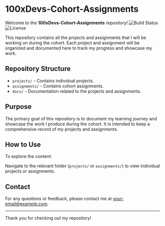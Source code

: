# 100xDevs-Cohort-Assignments

Welcome to the **100xDevs-Cohort-Assignments** repository!
![Build Status](https://img.shields.io/badge/build-passing-brightgreen)
![License](https://img.shields.io/badge/license-MIT-blue)

This repository contains all the projects and assignments that I will be working on during the cohort. Each project and assignment will be organized and documented here to track my progress and showcase my work.

## Repository Structure

- `projects/` - Contains individual projects.
- `assignments/` - Contains cohort assignments.
- `docs/` - Documentation related to the projects and assignments.

## Purpose

The primary goal of this repository is to document my learning journey and showcase the work I produce during the cohort. It is intended to keep a comprehensive record of my projects and assignments.

## How to Use

To explore the content:

Navigate to the relevant folder (`projects/` or `assignments/`) to view individual projects or assignments.

## Contact

For any questions or feedback, please contact me at [your-email@example.com](mailto:your-email@example.com).

---

Thank you for checking out my repository!
